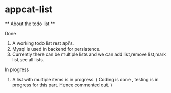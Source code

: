 # appcat-list

** About the todo list **

Done
1. A working todo list rest api's.
2. Mysql is used in backend for persistence.
3. Currently there can be multiple lists and we can add list,remove list,mark list,see all lists.

In progress
1. A list with multiple items is in progress.
  ( Coding is done , testing is in progress for this part. Hence commented out. )
